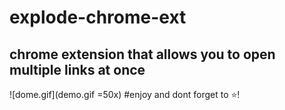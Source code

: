 # explode-chrome-ext
chrome extension that allows you to open multiple links at once
---
![dome.gif](demo.gif =50x)
#enjoy and dont forget to :star:!